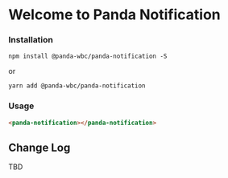 # Welcome to Panda Notification


### Installation
```npm install @panda-wbc/panda-notification -S```

or 

```yarn add @panda-wbc/panda-notification```

### Usage

```html
<panda-notification></panda-notification>
```

## Change Log

TBD